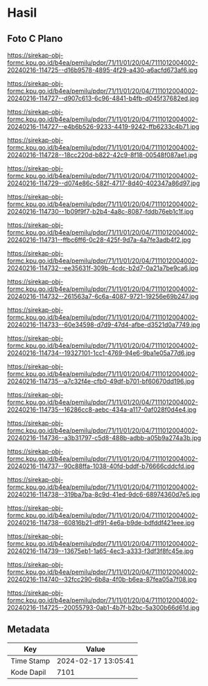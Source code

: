 # Hasil

## Foto C Plano

https://sirekap-obj-formc.kpu.go.id/b4ea/pemilu/pdpr/71/11/01/20/04/7111012004002-20240216-114725--d16b9578-4895-4f29-a430-a6acfd673af6.jpg

https://sirekap-obj-formc.kpu.go.id/b4ea/pemilu/pdpr/71/11/01/20/04/7111012004002-20240216-114727--d907c613-6c96-4841-b4fb-d045f37682ed.jpg

https://sirekap-obj-formc.kpu.go.id/b4ea/pemilu/pdpr/71/11/01/20/04/7111012004002-20240216-114727--e4b6b526-9233-4419-9242-ffb6233c4b71.jpg

https://sirekap-obj-formc.kpu.go.id/b4ea/pemilu/pdpr/71/11/01/20/04/7111012004002-20240216-114728--18cc220d-b822-42c9-8f18-00548f087ae1.jpg

https://sirekap-obj-formc.kpu.go.id/b4ea/pemilu/pdpr/71/11/01/20/04/7111012004002-20240216-114729--d074e86c-582f-4717-8d40-402347a86d97.jpg

https://sirekap-obj-formc.kpu.go.id/b4ea/pemilu/pdpr/71/11/01/20/04/7111012004002-20240216-114730--1b09f9f7-b2b4-4a8c-8087-fddb76eb1c1f.jpg

https://sirekap-obj-formc.kpu.go.id/b4ea/pemilu/pdpr/71/11/01/20/04/7111012004002-20240216-114731--ffbc6ff6-0c28-425f-9d7a-4a7fe3adb4f2.jpg

https://sirekap-obj-formc.kpu.go.id/b4ea/pemilu/pdpr/71/11/01/20/04/7111012004002-20240216-114732--ee35631f-309b-4cdc-b2d7-0a21a7be9ca6.jpg

https://sirekap-obj-formc.kpu.go.id/b4ea/pemilu/pdpr/71/11/01/20/04/7111012004002-20240216-114732--261563a7-6c6a-4087-9721-19256e69b247.jpg

https://sirekap-obj-formc.kpu.go.id/b4ea/pemilu/pdpr/71/11/01/20/04/7111012004002-20240216-114733--60e34598-d7d9-47d4-afbe-d3521d0a7749.jpg

https://sirekap-obj-formc.kpu.go.id/b4ea/pemilu/pdpr/71/11/01/20/04/7111012004002-20240216-114734--19327101-1cc1-4769-94e6-9ba1e05a77d6.jpg

https://sirekap-obj-formc.kpu.go.id/b4ea/pemilu/pdpr/71/11/01/20/04/7111012004002-20240216-114735--a7c32f4e-cfb0-49df-b701-bf60670dd196.jpg

https://sirekap-obj-formc.kpu.go.id/b4ea/pemilu/pdpr/71/11/01/20/04/7111012004002-20240216-114735--16286cc8-aebc-434a-a117-0af028f0d4e4.jpg

https://sirekap-obj-formc.kpu.go.id/b4ea/pemilu/pdpr/71/11/01/20/04/7111012004002-20240216-114736--a3b31797-c5d8-488b-adbb-a05b9a274a3b.jpg

https://sirekap-obj-formc.kpu.go.id/b4ea/pemilu/pdpr/71/11/01/20/04/7111012004002-20240216-114737--90c88ffa-1038-40fd-bddf-b76666cddcfd.jpg

https://sirekap-obj-formc.kpu.go.id/b4ea/pemilu/pdpr/71/11/01/20/04/7111012004002-20240216-114738--319ba7ba-8c9d-41ed-9dc6-68974360d7e5.jpg

https://sirekap-obj-formc.kpu.go.id/b4ea/pemilu/pdpr/71/11/01/20/04/7111012004002-20240216-114738--60816b21-df91-4e6a-b9de-bdfddf421eee.jpg

https://sirekap-obj-formc.kpu.go.id/b4ea/pemilu/pdpr/71/11/01/20/04/7111012004002-20240216-114739--13675eb1-1a65-4ec3-a333-f3df3f8fc45e.jpg

https://sirekap-obj-formc.kpu.go.id/b4ea/pemilu/pdpr/71/11/01/20/04/7111012004002-20240216-114740--32fcc290-6b8a-4f0b-b6ea-87fea05a7f08.jpg

https://sirekap-obj-formc.kpu.go.id/b4ea/pemilu/pdpr/71/11/01/20/04/7111012004002-20240216-114725--20055793-0ab1-4b7f-b2bc-5a300b66d61d.jpg


## Metadata

| Key        | Value               |
| ---------- | ------------------- |
| Time Stamp | 2024-02-17 13:05:41 |
| Kode Dapil | 7101                |



